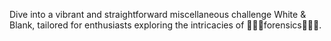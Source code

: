 Dive into a vibrant and straightforward miscellaneous challenge White & Blank, tailored for enthusiasts exploring the intricacies of 🧡💛💚forensics🧡💛💚.
